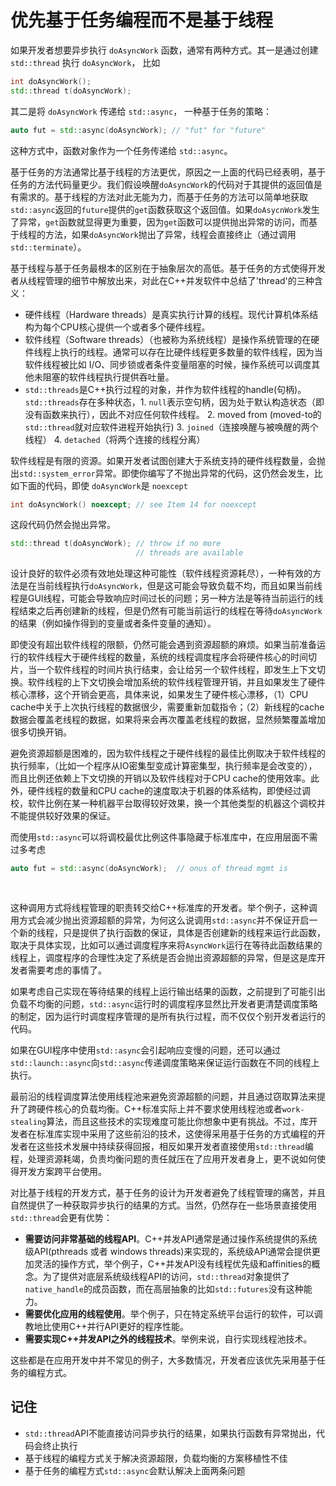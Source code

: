 # 优先基于任务编程而不是基于线程
如果开发者想要异步执行 `doAsyncWork` 函数，通常有两种方式。其一是通过创建 `std::thread` 执行 `doAsyncWork`， 比如
```cpp
int doAsyncWork();
std::thread t(doAsyncWork);
```
其二是将 `doAsyncWork` 传递给 `std::async`， 一种基于任务的策略：
```cpp
auto fut = std::async(doAsyncWork); // "fut" for "future"
```
这种方式中，函数对象作为一个任务传递给 `std::async`。

基于任务的方法通常比基于线程的方法更优，原因之一上面的代码已经表明，基于任务的方法代码量更少。我们假设唤醒`doAsyncWork`的代码对于其提供的返回值是有需求的。基于线程的方法对此无能为力，而基于任务的方法可以简单地获取`std::async`返回的`future`提供的`get`函数获取这个返回值。如果`doAsycnWork`发生了异常，`get`函数就显得更为重要，因为`get`函数可以提供抛出异常的访问，而基于线程的方法，如果`doAsyncWork`抛出了异常，线程会直接终止（通过调用`std::terminate`）。

基于线程与基于任务最根本的区别在于抽象层次的高低。基于任务的方式使得开发者从线程管理的细节中解放出来，对此在C++并发软件中总结了'thread'的三种含义：

- 硬件线程（Hardware threads）是真实执行计算的线程。现代计算机体系结构为每个CPU核心提供一个或者多个硬件线程。
- 软件线程（Software threads）（也被称为系统线程）是操作系统管理的在硬件线程上执行的线程。通常可以存在比硬件线程更多数量的软件线程，因为当软件线程被比如 I/O、同步锁或者条件变量阻塞的时候，操作系统可以调度其他未阻塞的软件线程执行提供吞吐量。
- `std::threads`是C++执行过程的对象，并作为软件线程的handle(句柄)。`std::threads`存在多种状态，1. `null`表示空句柄，因为处于默认构造状态（即没有函数来执行），因此不对应任何软件线程。 2. moved from (moved-to的`std::thread`就对应软件进程开始执行) 3. `joined`（连接唤醒与被唤醒的两个线程） 4. `detached`（将两个连接的线程分离）

软件线程是有限的资源。如果开发者试图创建大于系统支持的硬件线程数量，会抛出`std::system_error`异常。即使你编写了不抛出异常的代码，这仍然会发生，比如下面的代码，即使 `doAsyncWork`是 `noexcept`
```cpp
int doAsyncWork() noexcept; // see Item 14 for noexcept
```
这段代码仍然会抛出异常。
```cpp
std::thread t(doAsyncWork); // throw if no more
                            // threads are available
```

设计良好的软件必须有效地处理这种可能性（软件线程资源耗尽），一种有效的方法是在当前线程执行`doAsyncWork`，但是这可能会导致负载不均，而且如果当前线程是GUI线程，可能会导致响应时间过长的问题；另一种方法是等待当前运行的线程结束之后再创建新的线程，但是仍然有可能当前运行的线程在等待`doAsyncWork`的结果（例如操作得到的变量或者条件变量的通知）。

即使没有超出软件线程的限额，仍然可能会遇到资源超额的麻烦。如果当前准备运行的软件线程大于硬件线程的数量，系统的线程调度程序会将硬件核心的时间切片，当一个软件线程的时间片执行结束，会让给另一个软件线程，即发生上下文切换。软件线程的上下文切换会增加系统的软件线程管理开销，并且如果发生了硬件核心漂移，这个开销会更高，具体来说，如果发生了硬件核心漂移，（1）CPU cache中关于上次执行线程的数据很少，需要重新加载指令；（2）新线程的cache数据会覆盖老线程的数据，如果将来会再次覆盖老线程的数据，显然频繁覆盖增加很多切换开销。

避免资源超额是困难的，因为软件线程之于硬件线程的最佳比例取决于软件线程的执行频率，（比如一个程序从IO密集型变成计算密集型，执行频率是会改变的），而且比例还依赖上下文切换的开销以及软件线程对于CPU cache的使用效率。此外，硬件线程的数量和CPU cache的速度取决于机器的体系结构，即使经过调校，软件比例在某一种机器平台取得较好效果，换一个其他类型的机器这个调校并不能提供较好效果的保证。

而使用`std::async`可以将调校最优比例这件事隐藏于标准库中，在应用层面不需过多考虑

```cpp
auto fut = std::async(doAsyncWork);  // onus of thread mgmt is
																		 // on implement of 
																		 // the Standard Library
```

这种调用方式将线程管理的职责转交给C++标准库的开发者。举个例子，这种调用方式会减少抛出资源超额的异常，为何这么说调用`std::async`并不保证开启一个新的线程，只是提供了执行函数的保证，具体是否创建新的线程来运行此函数，取决于具体实现，比如可以通过调度程序来将`AsyncWork`运行在等待此函数结果的线程上，调度程序的合理性决定了系统是否会抛出资源超额的异常，但是这是库开发者需要考虑的事情了。

如果考虑自己实现在等待结果的线程上运行输出结果的函数，之前提到了可能引出负载不均衡的问题，`std::async`运行时的调度程序显然比开发者更清楚调度策略的制定，因为运行时调度程序管理的是所有执行过程，而不仅仅个别开发者运行的代码。

如果在GUI程序中使用`std::async`会引起响应变慢的问题，还可以通过`std::launch::async`向`std::async`传递调度策略来保证运行函数在不同的线程上执行。

最前沿的线程调度算法使用线程池来避免资源超额的问题，并且通过窃取算法来提升了跨硬件核心的负载均衡。C++标准实际上并不要求使用线程池或者`work-stealing`算法，而且这些技术的实现难度可能比你想象中更有挑战。不过，库开发者在标准库实现中采用了这些前沿的技术，这使得采用基于任务的方式编程的开发者在这些技术发展中持续获得回报，相反如果开发者直接使用`std::thread`编程，处理资源耗竭，负责均衡问题的责任就压在了应用开发者身上，更不说如何使得开发方案跨平台使用。

对比基于线程的开发方式，基于任务的设计为开发者避免了线程管理的痛苦，并且自然提供了一种获取异步执行的结果的方式。当然，仍然存在一些场景直接使用`std::thread`会更有优势：

- **需要访问非常基础的线程API**。C++并发API通常是通过操作系统提供的系统级API(pthreads 或者 windows threads)来实现的，系统级API通常会提供更加灵活的操作方式，举个例子，C++并发API没有线程优先级和affinities的概念。为了提供对底层系统级线程API的访问，`std::thread`对象提供了`native_handle`的成员函数，而在高层抽象的比如`std::futures`没有这种能力。
- **需要优化应用的线程使用**。举个例子，只在特定系统平台运行的软件，可以调教地比使用C++并行API更好的程序性能。
- **需要实现C++并发API之外的线程技术**。举例来说，自行实现线程池技术。

这些都是在应用开发中并不常见的例子，大多数情况，开发者应该优先采用基于任务的编程方式。



## 记住

- `std::thread`API不能直接访问异步执行的结果，如果执行函数有异常抛出，代码会终止执行
- 基于线程的编程方式关于解决资源超限，负载均衡的方案移植性不佳
- 基于任务的编程方式`std::async`会默认解决上面两条问题
